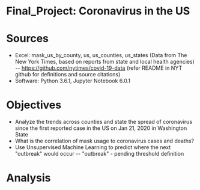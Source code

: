 # Final_Project: Coronavirus in the US

# Sources
- Excel: mask_us_by_county, us, us_counties, us_states (Data from The New York Times, based on reports from state and local health agencies)
-- https://github.com/nytimes/covid-19-data (refer README in NYT github for definitions and source citations)
- Software: Python 3.6.1, Jupyter Notebook 6.0.1 

# Objectives
- Analyze the trends across counties and state the spread of coronavirus since the first reported case in the US on Jan 21, 2020 in Washington State
- What is the correlation of mask usage to coronavirus cases and deaths?
- Use Unsupervised Machine Learning to predict where the next "outbreak" would occur
-- "outbreak" - pending threshold definition

# Analysis




